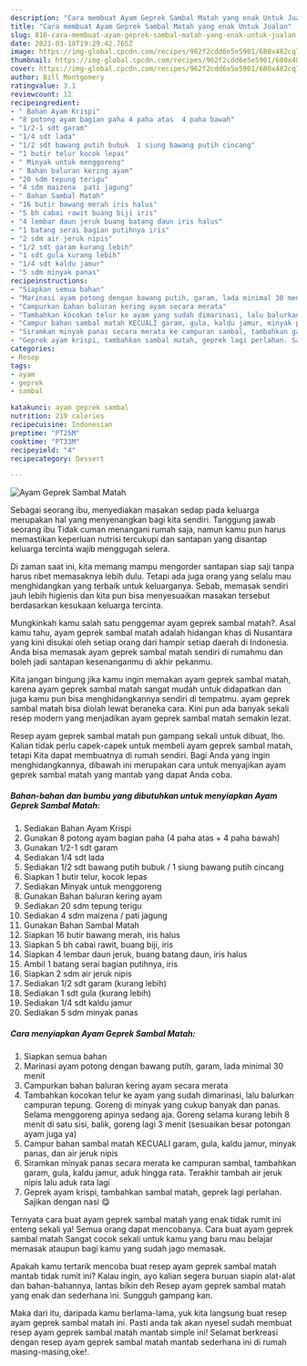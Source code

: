 ```yaml
---
description: "Cara membuat Ayam Geprek Sambal Matah yang enak Untuk Jualan"
title: "Cara membuat Ayam Geprek Sambal Matah yang enak Untuk Jualan"
slug: 816-cara-membuat-ayam-geprek-sambal-matah-yang-enak-untuk-jualan
date: 2021-03-18T19:29:42.765Z
image: https://img-global.cpcdn.com/recipes/962f2cdd6e5e5901/680x482cq70/ayam-geprek-sambal-matah-foto-resep-utama.jpg
thumbnail: https://img-global.cpcdn.com/recipes/962f2cdd6e5e5901/680x482cq70/ayam-geprek-sambal-matah-foto-resep-utama.jpg
cover: https://img-global.cpcdn.com/recipes/962f2cdd6e5e5901/680x482cq70/ayam-geprek-sambal-matah-foto-resep-utama.jpg
author: Bill Montgomery
ratingvalue: 3.1
reviewcount: 12
recipeingredient:
- " Bahan Ayam Krispi"
- "8 potong ayam bagian paha 4 paha atas  4 paha bawah"
- "1/2-1 sdt garam"
- "1/4 sdt lada"
- "1/2 sdt bawang putih bubuk  1 siung bawang putih cincang"
- "1 butir telur kocok lepas"
- " Minyak untuk menggoreng"
- " Bahan baluran kering ayam"
- "20 sdm tepung terigu"
- "4 sdm maizena  pati jagung"
- " Bahan Sambal Matah"
- "16 butir bawang merah iris halus"
- "5 bh cabai rawit buang biji iris"
- "4 lembar daun jeruk buang batang daun iris halus"
- "1 batang serai bagian putihnya iris"
- "2 sdm air jeruk nipis"
- "1/2 sdt garam kurang lebih"
- "1 sdt gula kurang lebih"
- "1/4 sdt kaldu jamur"
- "5 sdm minyak panas"
recipeinstructions:
- "Siapkan semua bahan"
- "Marinasi ayam potong dengan bawang putih, garam, lada minimal 30 menit"
- "Campurkan bahan baluran kering ayam secara merata"
- "Tambahkan kocokan telur ke ayam yang sudah dimarinasi, lalu balurkan campuran tepung. Goreng di minyak yang cukup banyak dan panas. Selama menggoreng apinya sedang aja. Goreng selama kurang lebih 8 menit di satu sisi, balik, goreng lagi 3 menit (sesuaikan besar potongan ayam juga ya)"
- "Campur bahan sambal matah KECUALI garam, gula, kaldu jamur, minyak panas, dan air jeruk nipis"
- "Siramkan minyak panas secara merata ke campuran sambal, tambahkan garam, gula, kaldu jamur, aduk hingga rata. Terakhir tambah air jeruk nipis lalu aduk rata lagi"
- "Geprek ayam krispi, tambahkan sambal matah, geprek lagi perlahan. Sajikan dengan nasi 😋"
categories:
- Resep
tags:
- ayam
- geprek
- sambal

katakunci: ayam geprek sambal 
nutrition: 219 calories
recipecuisine: Indonesian
preptime: "PT25M"
cooktime: "PT33M"
recipeyield: "4"
recipecategory: Dessert

---
```



![Ayam Geprek Sambal Matah](https://img-global.cpcdn.com/recipes/962f2cdd6e5e5901/680x482cq70/ayam-geprek-sambal-matah-foto-resep-utama.jpg)

Sebagai seorang ibu, menyediakan masakan sedap pada keluarga merupakan hal yang menyenangkan bagi kita sendiri. Tanggung jawab seorang ibu Tidak cuman menangani rumah saja, namun kamu pun harus memastikan keperluan nutrisi tercukupi dan santapan yang disantap keluarga tercinta wajib menggugah selera.

Di zaman  saat ini, kita memang mampu mengorder santapan siap saji tanpa harus ribet memasaknya lebih dulu. Tetapi ada juga orang yang selalu mau menghidangkan yang terbaik untuk keluarganya. Sebab, memasak sendiri jauh lebih higienis dan kita pun bisa menyesuaikan masakan tersebut berdasarkan kesukaan keluarga tercinta. 



Mungkinkah kamu salah satu penggemar ayam geprek sambal matah?. Asal kamu tahu, ayam geprek sambal matah adalah hidangan khas di Nusantara yang kini disukai oleh setiap orang dari hampir setiap daerah di Indonesia. Anda bisa memasak ayam geprek sambal matah sendiri di rumahmu dan boleh jadi santapan kesenanganmu di akhir pekanmu.

Kita jangan bingung jika kamu ingin memakan ayam geprek sambal matah, karena ayam geprek sambal matah sangat mudah untuk didapatkan dan juga kamu pun bisa menghidangkannya sendiri di tempatmu. ayam geprek sambal matah bisa diolah lewat beraneka cara. Kini pun ada banyak sekali resep modern yang menjadikan ayam geprek sambal matah semakin lezat.

Resep ayam geprek sambal matah pun gampang sekali untuk dibuat, lho. Kalian tidak perlu capek-capek untuk membeli ayam geprek sambal matah, tetapi Kita dapat membuatnya di rumah sendiri. Bagi Anda yang ingin menghidangkannya, dibawah ini merupakan cara untuk menyajikan ayam geprek sambal matah yang mantab yang dapat Anda coba.

<!--inarticleads1-->

##### Bahan-bahan dan bumbu yang dibutuhkan untuk menyiapkan Ayam Geprek Sambal Matah:

1. Sediakan  Bahan Ayam Krispi
1. Gunakan 8 potong ayam bagian paha (4 paha atas + 4 paha bawah)
1. Gunakan 1/2-1 sdt garam
1. Sediakan 1/4 sdt lada
1. Sediakan 1/2 sdt bawang putih bubuk / 1 siung bawang putih cincang
1. Siapkan 1 butir telur, kocok lepas
1. Sediakan  Minyak untuk menggoreng
1. Gunakan  Bahan baluran kering ayam
1. Sediakan 20 sdm tepung terigu
1. Sediakan 4 sdm maizena / pati jagung
1. Gunakan  Bahan Sambal Matah
1. Siapkan 16 butir bawang merah, iris halus
1. Siapkan 5 bh cabai rawit, buang biji, iris
1. Siapkan 4 lembar daun jeruk, buang batang daun, iris halus
1. Ambil 1 batang serai bagian putihnya, iris
1. Siapkan 2 sdm air jeruk nipis
1. Sediakan 1/2 sdt garam (kurang lebih)
1. Sediakan 1 sdt gula (kurang lebih)
1. Sediakan 1/4 sdt kaldu jamur
1. Sediakan 5 sdm minyak panas




<!--inarticleads2-->

##### Cara menyiapkan Ayam Geprek Sambal Matah:

1. Siapkan semua bahan
1. Marinasi ayam potong dengan bawang putih, garam, lada minimal 30 menit
1. Campurkan bahan baluran kering ayam secara merata
1. Tambahkan kocokan telur ke ayam yang sudah dimarinasi, lalu balurkan campuran tepung. Goreng di minyak yang cukup banyak dan panas. Selama menggoreng apinya sedang aja. Goreng selama kurang lebih 8 menit di satu sisi, balik, goreng lagi 3 menit (sesuaikan besar potongan ayam juga ya)
1. Campur bahan sambal matah KECUALI garam, gula, kaldu jamur, minyak panas, dan air jeruk nipis
1. Siramkan minyak panas secara merata ke campuran sambal, tambahkan garam, gula, kaldu jamur, aduk hingga rata. Terakhir tambah air jeruk nipis lalu aduk rata lagi
1. Geprek ayam krispi, tambahkan sambal matah, geprek lagi perlahan. Sajikan dengan nasi 😋




Ternyata cara buat ayam geprek sambal matah yang enak tidak rumit ini enteng sekali ya! Semua orang dapat mencobanya. Cara buat ayam geprek sambal matah Sangat cocok sekali untuk kamu yang baru mau belajar memasak ataupun bagi kamu yang sudah jago memasak.

Apakah kamu tertarik mencoba buat resep ayam geprek sambal matah mantab tidak rumit ini? Kalau ingin, ayo kalian segera buruan siapin alat-alat dan bahan-bahannya, lantas bikin deh Resep ayam geprek sambal matah yang enak dan sederhana ini. Sungguh gampang kan. 

Maka dari itu, daripada kamu berlama-lama, yuk kita langsung buat resep ayam geprek sambal matah ini. Pasti anda tak akan nyesel sudah membuat resep ayam geprek sambal matah mantab simple ini! Selamat berkreasi dengan resep ayam geprek sambal matah mantab sederhana ini di rumah masing-masing,oke!.

